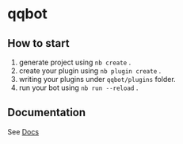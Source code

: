 # qqbot

## How to start

1. generate project using `nb create` .
2. create your plugin using `nb plugin create` .
3. writing your plugins under `qqbot/plugins` folder.
4. run your bot using `nb run --reload` .

## Documentation

See [Docs](https://nonebot.dev/)
